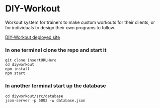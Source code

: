 # DIY-Workout
Workout system for trainers to make custom workouts for their clients, or for individuals to design their own programs to follow.

<a href="http://diyworkout.s3-website-us-west-2.amazonaws.com/" target="blank">DIY-Workout deployed site</a>

### In one terminal clone the repo and start it
```
git clone insertURLHere
cd diyworkout
npm install
npm start
```

### In another terminal start up the database
```
cd diyworkout/src/database
json-server -p 5002 -w database.json
```
